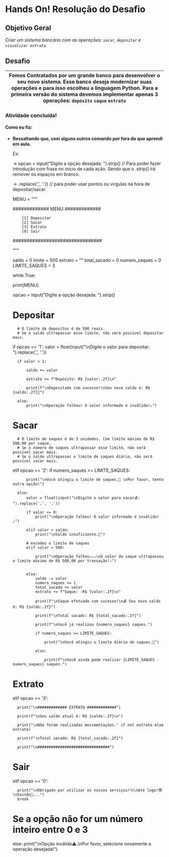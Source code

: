 # Hands On! Resolução do Desafio

## Objetivo Geral

_Criar um sistema bancário com as operações: `sacar`, `depositar` e `visualizar extrato`._ 

## Desafio

| Fomos Contratados por um grande banco para desenvolver o seu novo sistema. Esse banco deseja modernizar suas operações e para isso escolheu a linguagem Python. Para a primeira versão do sistema devemos implementar apenas 3 operações: `depósito` `saque` `extrato`|
|-| 

### Atividade concluída!

#### Como eu fiz:

* **Ressaltando que, usei alguns outros comando por fora do que aprendi em aula.**
  
  Ex:
  
  -> opcao = input("Digite a opção desejada: ").strip() // Para poder fazer introdução com frase no início de cada ação. Sendo que o .strip() irá remover os espaços em branco.
  
  -> .replace(',', '.'))  // para poder usar pontos ou vírgulas na hora de depositar/sacar. 
  

    MENU = """ 

    ############# MENU #############

          [1] Depositar
          [2] Sacar
          [3] Extrato
          [0] Sair

    ################################
        
    """ 

    saldo = 0
    limite = 500
    extrato = ""
    total_sacado = 0
    numero_saques = 0
    LIMITE_SAQUES = 3

    while True:
    
    print(MENU)

    opcao = input("Digite a opção desejada: ").strip()

    # Depositar
        # O limite de depositos é de 500 reais.
        # Se o saldo ultrapassar esse limite, não será possível depositar mais.
    if opcao == '1':
        valor = float(input("\nDigite o valor para depositar: ").replace(',', '.'))

        if valor > 1:

            saldo += valor

            extrato += f"Depósito: R$ {valor:.2f}\n"

            print(f"\nDepositado com sucesso!\nSeu novo saldo é: R$ {saldo:.2f}🤑")

        else: 
            print("\nOperação falhou! O valor informado é inválido!⚠️")

    # Sacar
        # O limite de saques é de 3 unidades. Com limite máximo de R$ 500,00 por saque.
        # Se o número de saques ultrapassar esse limite, não será possível sacar mais.
        # Se o saldo ultrapassar o limite de saques diário, não será possível sacar mais.

    elif opcao == '2':
        if numero_saques >= LIMITE_SAQUES:

            print("\nVocê atingiu o limite de saques.🥲 \nPor favor, tente outra opção!")

        else:
            valor = float(input("\nDigite o valor para sacar💰: ").replace(',', '.'))

            if valor <= 0:
                print("\nOperação falhou! O valor informado é inválido!⚠️")

            elif valor > saldo:
                print("\nSaldo insuficiente.💸") 

            # excedeu o limite de saques
            elif valor > 500: 

                print("\nOperação falhou⚠️⚠️⚠️\nO valor do saque ultrapassou o limite máximo de R$ 500,00 por transação!⚠️")


            else:
                saldo -= valor
                numero_saques += 1
                total_sacado += valor
                extrato += f"Saque: -R$ {valor:.2f}\n"
                
                print(f"\nSaque efetuado com sucesso!\n💰 Seu novo saldo é: R$ {saldo:.2f}")
                
                print(f"\nTotal sacado: R$ {total_sacado:.2f}")
                
                print(f"\nVocê já realizou {numero_saques} saques.")
                
                if numero_saques >= LIMITE_SAQUES:
                
                    print("\nVocê atingiu o limite diário de saques.🥲")

                else:
                
                    print(f"\nVocê ainda pode realizar {LIMITE_SAQUES - numero_saques} saques.")

    # Extrato

    elif opcao == '3':

        print("\n############# EXTRATO #############")

        print(f"\nSeu saldo atual é: R$ {saldo:.2f}\n")

        print("\nNão foram realizadas movimentações." if not extrato else extrato)
        
        print(f"\nTotal sacado: R$ {total_sacado:.2f}")
        
        print("\n################################")

    # Sair
    elif opcao == '0':

        print("\nObrigado por utilizar os nossos serviços!💘\nAté logo!😎\nSaindo👋...")
        break 

    # Se a opção não for um número inteiro entre 0 e 3
    else:
        print("\nOpção inválida⚠️.\nPor favor, selecione novamente a operação desejada!")
